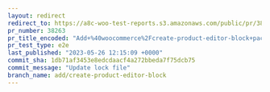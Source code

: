 ```yaml
---
layout: redirect
redirect_to: https://a8c-woo-test-reports.s3.amazonaws.com/public/pr/38263/e2e/index.html
pr_number: 38263
pr_title_encoded: "Add+%40woocommerce%2Fcreate-product-editor-block+package"
pr_test_type: e2e
last_published: "2023-05-26 12:15:09 +0000"
commit_sha: 1db71af3453e8edcdaacf4a272bbeda7f75dcb75
commit_message: "Update lock file"
branch_name: add/create-product-editor-block
---
```

